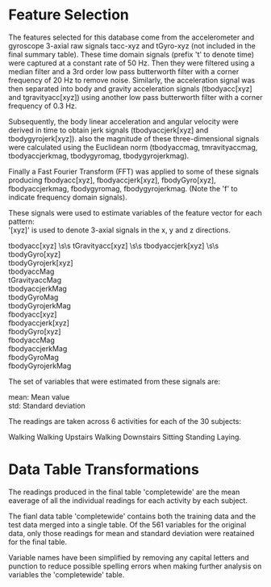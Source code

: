Feature Selection 
=================

The features selected for this database come from the accelerometer and gyroscope 3-axial raw signals tacc-xyz and tGyro-xyz (not included in the final summary table). These time domain signals (prefix 't' to denote time) were captured at a constant rate of 50 Hz. Then they were filtered using a median filter and a 3rd order low pass butterworth filter with a corner frequency of 20 Hz to remove noise. Similarly, the acceleration signal was then separated into body and gravity acceleration signals (tbodyacc[xyz] and tgravityacc[xyz]) using another low pass butterworth filter with a corner frequency of 0.3 Hz. 

Subsequently, the body linear acceleration and angular velocity were derived in time to obtain jerk signals (tbodyaccjerk[xyz] and tbodygyrojerk[xyz]). also the magnitude of these three-dimensional signals were calculated using the Euclidean norm (tbodyaccmag, tmravityaccmag, tbodyaccjerkmag, tbodygyromag, tbodygyrojerkmag). 

Finally a Fast Fourier Transform (FFT) was applied to some of these signals producing fbodyacc[xyz], fbodyaccjerk[xyz], fbodyGyro[xyz], fbodyaccjerkmag, fbodygyromag, fbodygyrojerkmag. (Note the 'f' to indicate frequency domain signals). 

These signals were used to estimate variables of the feature vector for each pattern:  
'[xyz]' is used to denote 3-axial signals in the x, y and z directions.

tbodyacc[xyz] \s\s
tGravityacc[xyz] \s\s
tbodyaccjerk[xyz]  \s\s
tbodyGyro[xyz]<br>
tbodyGyrojerk[xyz]<br>
tbodyaccMag<br>
tGravityaccMag<br>
tbodyaccjerkMag<br>
tbodyGyroMag<br>
tbodyGyrojerkMag<br>
fbodyacc[xyz]<br>
fbodyaccjerk[xyz]<br>
fbodyGyro[xyz]<br>
fbodyaccMag<br>
fbodyaccjerkMag<br>
fbodyGyroMag<br>
fbodyGyrojerkMag<br>

The set of variables that were estimated from these signals are: 

mean: Mean value <br>
std: Standard deviation

The readings are taken across 6 activities for each of the 30 subjects:

Walking
Walking Upstairs
Walking Downstairs
Sitting
Standing
Laying.

Data Table Transformations
====================

The readings produced in the final table 'completewide' are the mean eaverage of all the individual 
readings for each activity by each subject.

The fianl data table 'completewide' contains both the training data and the test data merged into a single table. Of the 561 variables for the original data, only those readings for mean and standard
deviation were reatained for the final table.

Variable names have been simplified by removing any capital letters and punction to reduce possible spelling errors when making further analysis on variables the 'completewide' table.